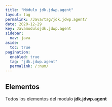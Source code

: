 ```yaml
---
title: "Módulo jdk.jdwp.agent"
layout: tag
permalink: /Java/tag/jdk.jdwp.agent/
date: 2020-12-29
key: Javamodulojdk.jdwp.agent
sidebar: 
  nav: java
aside: 
  toc: true
pagination: 
  enabled: true
  tag: "jdk.jdwp.agent"
  permalink: /:num/
---
```


<h2>Elementos</h2>
Todos los elementos del modulo <strong>jdk.jdwp.agent</strong>
